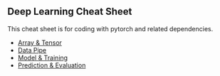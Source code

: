 ## Deep Learning Cheat Sheet
This cheat sheet is for coding with pytorch and related dependencies.
- [Array & Tensor](https://github.com/XM-WANG/self_restraint/blob/main/cheatsheet/cheatsheet_tensor.ipynb)
- [Data Pipe](https://github.com/XM-WANG/self_restraint/blob/main/cheatsheet/cheatsheet_datapipe.ipynb)
- [Model & Training](https://github.com/XM-WANG/self_restraint/blob/main/cheatsheet/cheatsheet_model_training.ipynb)
- [Prediction & Evaluation](https://github.com/XM-WANG/self_restraint/blob/main/cheatsheet/cheatsheet_pred_eval.ipynb)
